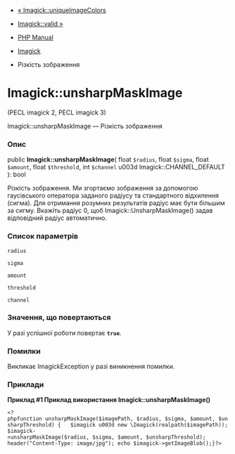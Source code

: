 - [« Imagick::uniqueImageColors](imagick.uniqueimagecolors.md)
- [Imagick::valid »](imagick.valid.md)

- [PHP Manual](index.md)
- [Imagick](class.imagick.md)
- Різкість зображення

# Imagick::unsharpMaskImage

(PECL imagick 2, PECL imagick 3)

Imagick::unsharpMaskImage — Різкість зображення

### Опис

public **Imagick::unsharpMaskImage**(
float `$radius`,
float `$sigma`,
float `$amount`,
float `$threshold`,
int `$channel` u003d Imagick::CHANNEL_DEFAULT
): bool

Різкість зображення. Ми згортаємо зображення за допомогою гаусівського
оператора заданого радіусу та стандартного відхилення (сигма). Для
отримання розумних результатів радіус має бути більшим за сигму. Вкажіть
радіус 0, щоб Imagick::UnsharpMaskImage() задав відповідний радіус
автоматично.

### Список параметрів

`radius`

`sigma`

`amount`

`threshold`

`channel`

### Значення, що повертаються

У разі успішної роботи повертає **`true`**.

### Помилки

Викликає ImagickException у разі виникнення помилки.

### Приклади

**Приклад #1 Приклад використання **Imagick::unsharpMaskImage()****

` <?phpfunction unsharpMaskImage($imagePath, $radius, $sigma, $amount, $unsharpThreshold) {   $imagick u003d new \Imagick(realpath($imagePath)); $imagick->unsharpMaskImage($radius, $sigma, $amount, $unsharpThreshold); header("Content-Type: image/jpg"); echo $imagick->getImageBlob();}?> `
